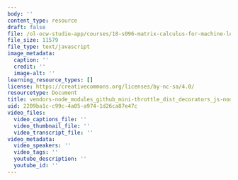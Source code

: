 ```yaml
---
body: ''
content_type: resource
draft: false
file: /ol-ocw-studio-app/courses/18-s096-matrix-calculus-for-machine-learning-and-beyond-january-iap-2022/vendors-node_modules_github_mini-throttle_dist_decorators_js-node_modules_scroll-anchoring_di-e71893-72882579ac77.js
file_size: 11579
file_type: text/javascript
image_metadata:
  caption: ''
  credit: ''
  image-alt: ''
learning_resource_types: []
license: https://creativecommons.org/licenses/by-nc-sa/4.0/
resourcetype: Document
title: vendors-node_modules_github_mini-throttle_dist_decorators_js-node_modules_scroll-anchoring_di-e71893-72882579ac77.js
uid: 2209ba1c-c99c-4a05-a974-1d26ca87e47c
video_files:
  video_captions_file: ''
  video_thumbnail_file: ''
  video_transcript_file: ''
video_metadata:
  video_speakers: ''
  video_tags: ''
  youtube_description: ''
  youtube_id: ''
---
```

